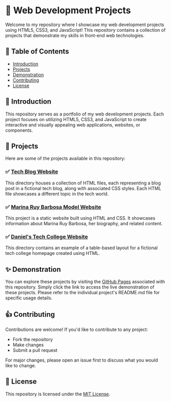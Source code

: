 # 🚀 Web Development Projects

Welcome to my repository where I showcase my web development projects using HTML5, CSS3, and JavaScript! This repository contains a collection of projects that demonstrate my skills in front-end web technologies.

## 📜 Table of Contents

- [Introduction](#introduction)
- [Projects](#projects)
- [Demonstration](#demonstration)
- [Contributing](#contributing)
- [License](#license)

## 🎯 Introduction

This repository serves as a portfolio of my web development projects. Each project focuses on utilizing HTML5, CSS3, and JavaScript to create interactive and visually appealing web applications, websites, or components.

## 🌟 Projects

Here are some of the projects available in this repository:

### ✅ [Tech Blog Website](Tech-Blog)
This directory houses a collection of HTML files, each representing a blog post in a fictional tech blog, along with associated CSS styles. Each HTML file showcases a different topic in the tech world.

### ✅ [Marina Ruy Barbosa Model Website](Marina-Ruy-Barbosa-Model)
This project is a static website built using HTML and CSS. It showcases information about Marina Ruy Barbosa, her biography, and related content.

### ✅ [Daniel's Tech College Website](Daniel's-Tech-College)
This directory contains an example of a table-based layout for a fictional tech college homepage created using HTML.

## ✨ Demonstration

You can explore these projects by visiting the [GitHub Pages](https://danielsantdev.github.io/Projetos-Web/) associated with this repository. Simply click the link to access the live demonstration of these projects. Please refer to the individual project's README.md file for specific usage details.

## 👍 Contributing

Contributions are welcome! If you'd like to contribute to any project:
- Fork the repository
- Make changes
- Submit a pull request

For major changes, please open an issue first to discuss what you would like to change.

## 📃 License

This repository is licensed under the [MIT License](LICENSE).
